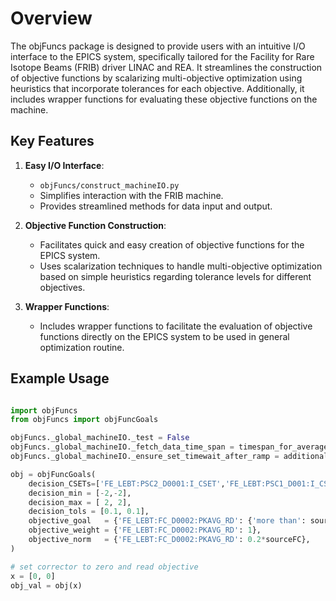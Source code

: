# Overview

The objFuncs package is designed to provide users with an intuitive I/O interface to the EPICS system, specifically tailored for the Facility for Rare Isotope Beams (FRIB) driver LINAC and REA. It streamlines the construction of objective functions by scalarizing multi-objective optimization using heuristics that incorporate tolerances for each objective. Additionally, it includes wrapper functions for evaluating these objective functions on the machine.

## Key Features

1. **Easy I/O Interface**:
   - `objFuncs/construct_machineIO.py`
   - Simplifies interaction with the FRIB machine.
   - Provides streamlined methods for data input and output.

3. **Objective Function Construction**:
   - Facilitates quick and easy creation of objective functions for the EPICS system.
   - Uses scalarization techniques to handle multi-objective optimization based on simple heuristics regarding tolerance levels for different objectives.

4. **Wrapper Functions**:
   - Includes wrapper functions to facilitate the evaluation of objective functions directly on the EPICS system to be used in general optimization routine.

## Example Usage

```python

import objFuncs
from objFuncs import objFuncGoals

objFuncs._global_machineIO._test = False
objFuncs._global_machineIO._fetch_data_time_span = timespan_for_average
objFuncs._global_machineIO._ensure_set_timewait_after_ramp = additional_wait_after_powersupply_ramp

obj = objFuncGoals(
    decision_CSETs=['FE_LEBT:PSC2_D0001:I_CSET','FE_LEBT:PSC1_D001:I_CSET',
    decision_min = [-2,-2],
    decision_max = [ 2, 2],
    decision_tols = [0.1, 0.1],
    objective_goal   = {'FE_LEBT:FC_D0002:PKAVG_RD': {'more than': sourceFC}},
    objective_weight = {'FE_LEBT:FC_D0002:PKAVG_RD': 1},
    objective_norm   = {'FE_LEBT:FC_D0002:PKAVG_RD': 0.2*sourceFC},
)

# set corrector to zero and read objective
x = [0, 0]
obj_val = obj(x)
```

